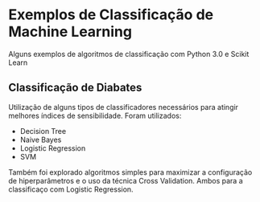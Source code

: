 # Exemplos de Classificação de Machine Learning

Alguns exemplos de algoritmos de classificação com Python 3.0 e Scikit Learn

## Classificação de Diabates

Utilização de alguns tipos de classificadores necessários para atingir melhores índices de sensibilidade.
Foram utilizados:

* Decision Tree
* Naive Bayes
* Logistic Regression
* SVM

Também foi explorado algoritmos simples para maximizar a configuração de hiperparâmetros e o uso da técnica Cross Validation. Ambos para a classificaço com Logistic Regression.
